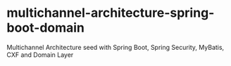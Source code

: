 # multichannel-architecture-spring-boot-domain
Multichannel Architecture seed with Spring Boot, Spring Security, MyBatis, CXF and Domain Layer
